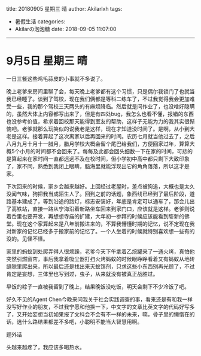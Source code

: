 title: 20180905 星期三 晴
author: Akilarlxh
tags:
  - 暑假生活
categories:
  - Akilarの泡泡糖
date: 2018-09-05 11:07:00
---
# 9月5日 星期三 晴

一日三餐这些鸡毛蒜皮的小事就不多说了。

晚上老爹来房间里聊了会，每天晚上老爹都有这个习惯，只是偶尔我锁门了也就当我已经睡了。谈到了驾校，现在我们俩都是等科二练车了，不过我觉得我会更加难受一些，我的那个驾校三天两头的有麻烦降临。然后就是问作业了，也没啥好隐瞒的，虽然大体上内容都写出来了，但是有四处bug，我怎么也看不懂，报错的东西也没参考价值，希求着回校那天能得到室友的帮助，这样子无能为力的我其实很惭愧吧。老爹就那么玩笑似的说我老是这样，现在才知道没时间了。是啊，从小到大老是这样。接着算起了这次离家以后再回来的时间。农历七月就当他过去了，之后八月九月十月十一腊月，腊月学校大概会留个尾巴给我们，方便回家过年，算算大概5个小月的时间都不会回来了。每每及此都会回头细数一下在家的时间，可悲的是算起来在家时间一直都远远不及在校时间，但小学初中高中都只剩下大致印象了，家不同，熟悉到我闭上眼睛，脑海里就能浮现出它的角角落落，所以这才是家。

下次回来的时候，家乡会越来越好。上回经过老屋时，差点被狗追，大概也是太久没闻气味，狗把我当成陌生人了。回到之前的话题，象西线已经到了最后阶段，道路基本建成了，等到沿途的路灯，标志安装好，年底是肯定可以通车了，那会儿出了高铁站，直接一路从宁海沿着新路坐车回来到家门口，应该就是这样。老爹则说着岙里也要开发，再想想寺庙的扩建，大年初一参拜的时候应该能看到崭新的佛堂。现在这个家算起来是八年前搬进来的，不算我懵懂时期的记忆，说不定现在我对新家的记忆已经多于搬家前的记忆了。一个人坐着的时候就特别喜欢想一些有的没的。见怪不怪。

家里的蚂蚁到处爬弄得人很烦躁，老爹今天下午拿着乙烷罐来了一通火烤，真怕他突然引燃窗帘，事后我拿着吸尘器打扫火烤蚂蚁的时候眼睁睁看着又有蚂蚁从地砖缝隙里爬出来，所以最后还是找出来灭蚁饵剂，只求这些小东西别再光顾了，不过肯定是妄想，三体里也写到过，虫子，从来就没有被真正战胜过。

早饭的粽子一直被我留到了晚上，结果晚饭没吃饭，明天会剩下不少冷饭了吧。

好久不见的Agent Chen今晚来问我关于社会实践调查的事，看来还是有和我一样没写好作业的朋友，不过我宁愿和他换一下，中文字的文章比英文字的代码好写多了，又开始妄想当初如果报了文科会不会有不一样的未来，嘛，骨子里的懒惰在的话，选什么路结果都差不多吧，小聪明不能当大智慧用啊。

题外话

头越来越疼了，我应该多喝热水。